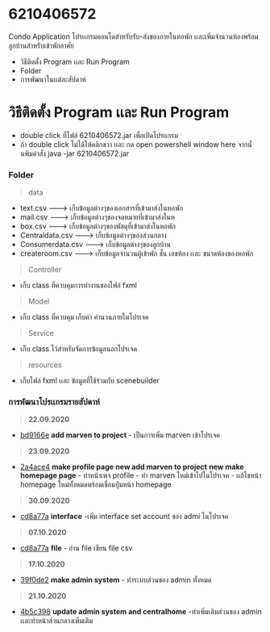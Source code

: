 # 6210406572
Condo Application  โปรเเกรมคอนโดสำหรับรับ-ส่งของภายในหอพัก เเละเพิ่มจำนวนห้องพร้อมลูกบ้านสำหรับเข้าพักอาศัย

  - วิธีติดตั้ง Program เเละ Run Program
  - Folder
  - การพัฒนาในเเต่ละสัปดาห์

# วิธีติดตั้ง Program เเละ Run Program

  - double click ที่ไฟล์ 6210406572.jar เพื่อเปิดโปรเเกรม
  - ถ้า double click ไม่ได้ให้คลิกขวา เเละ กด open powershell window here จากนั้นพิมคำสั่ง java -jar 6210406572.jar


### Folder

> data
* text.csv  ---> เก็บข้อมูลต่างๆของเอกสารที่เข้ามาส่งในหอพัก
* mail.csv  ---> เก็บข้อมูลต่างๆของจดหมายที่เข้ามาส่งในห
* box.csv  ---> เก็บข้อมูลต่างๆของพัสดุที่เข้ามาส่งในหอพัก
* Centraldata.csv  ---> เก็บข้อมูลต่างๆของส่วนกลาง
* Consumerdata.csv  ---> เก็บข้อมูลต่างๆของลูกบ้าน
* createroom.csv  ---> เก็บข้อมูลจำนวนผู้เข้าพัก ชั้น เลขห้อง เเละ ขนาดห้องของหอพัก

> Controller
* เก็บ class ที่ควบคุมการทำงานของไฟล์ fxml

> Model
* เก็บ class ที่ควบคุม เก็บค่า คำนวนภายในโปรเจค

> Service
* เก็บ class ไว้สำหรับจัดการข้อมูลนอกโปรเจค

> resources
* เก็บไฟล์ fxml เเละ ข้อมูลที่ใช้ร่วมกับ scenebuilder

### การพัฒนาโปรเเกรมรายสัปดาห์

> **22.09.2020**

* [bd9166e](https://bitbucket.org/6210406572/6210406572/commits/bd9166ec18ce562f95de6db0aeb0af1c83a42eef)
                **add marven to project**
                -  เป็นการเพิ่ม marven เข้าโปรเจค

> **23.09.2020**

* [2a4ace4](https://bitbucket.org/6210406572/6210406572/commits/2a4ace4eff99697be0a3687b4e691c449bd71a11)
                **make profile page**
                **new add marven to project**
                **new make homepage page**
                        - ทำหน้าเพจ profile
                        - ทำ marven ใหม่เข้าไปในโปรเจค
                        - เเก้ไขหน้า homepage ใหม่ทั้งหมดพร้อมเชื่อมปุ่มหน้า homepage

> **30.09.2020**

* [cd8a77a](https://bitbucket.org/6210406572/6210406572/commits/cd8a77a7ddcfef7c44aee3654679a49ad744e319)
                **interface**
                        -เพิ่ม interface  set account ของ admi ในโปรเจค

> **07.10.2020**

* [cd8a77a](https://bitbucket.org/6210406572/6210406572/commits/cd8a77a7ddcfef7c44aee3654679a49ad744e319)
                **file**
                        - อ่าน file เขียน file csv

> **17.10.2020**

* [39f0de2](https://bitbucket.org/6210406572/6210406572/commits/39f0de2cc64ca4f769c655be6b140435bdc8d822)
                **make admin system**
                        - ทำระบบส่วนของ admin ทั้งหมด

> **21.10.2020**

* [4b5c398](https://bitbucket.org/6210406572/6210406572/commits/4b5c398601a659332b16a790ca44b2d314a257fc)
                **update admin system and centralhome**
                        -ทำเพิ่มเติมส่วนของ admin เเละทำหน้าส่วนกลางเพิ่มเติม

